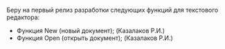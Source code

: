 Беру на первый релиз  разработки следующих функций для текстового редактора:
- Функция New (новый документ); (Казалаков Р.И.)
- Функция Open (открыть документ); (Казалаков Р.И.)

